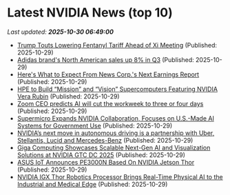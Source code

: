 # Latest NVIDIA News (top 10)
_Last updated: **2025-10-30 06:49:00**_

- [Trump Touts Lowering Fentanyl Tariff Ahead of Xi Meeting](https://biztoc.com/x/c990f8ebc3123638) (Published: 2025-10-29)
- [Adidas brand's North American sales up 8% in Q3](https://biztoc.com/x/1dd290115fc9c9f5) (Published: 2025-10-29)
- [Here's What to Expect From News Corp.'s Next Earnings Report](https://biztoc.com/x/18bcf605632ee3f6) (Published: 2025-10-29)
- [HPE to Build “Mission” and “Vision” Supercomputers Featuring NVIDIA Vera Rubin](https://www.madshrimps.be/news/hpe-to-build-mission-and-vision-supercomputers-featuring-nvidia-vera-rubin/) (Published: 2025-10-29)
- [Zoom CEO predicts AI will cut the workweek to three or four days](https://economictimes.indiatimes.com/tech/artificial-intelligence/zoom-ceo-predicts-ai-will-cut-the-workweek-to-three-or-four-days/articleshow/124891722.cms) (Published: 2025-10-29)
- [Supermicro Expands NVIDIA Collaboration, Focuses on U.S.-Made AI Systems for Government Use](https://www.madshrimps.be/news/supermicro-expands-nvidia-collaboration-focuses-on-u-s-made-ai-systems-for-government-use/) (Published: 2025-10-29)
- [NVIDIA’s next move in autonomous driving is a partnership with Uber, Stellantis, Lucid and Mercedes-Benz](https://www.madshrimps.be/news/nvidias-next-move-in-autonomous-driving-is-a-partnership-with-uber-stellantis-lucid-and-mercedes-benz/) (Published: 2025-10-29)
- [Giga Computing Showcases Scalable Next-Gen AI and Visualization Solutions at NVIDIA GTC DC 2025](https://www.madshrimps.be/news/giga-computing-showcases-scalable-next-gen-ai-and-visualization-solutions-at-nvidia-gtc-dc-2025/) (Published: 2025-10-29)
- [ASUS IoT Announces PE3000N Based On NVIDIA Jetson Thor](https://www.madshrimps.be/news/asus-iot-announces-pe3000n-based-on-nvidia-jetson-thor/) (Published: 2025-10-29)
- [NVIDIA IGX Thor Robotics Processor Brings Real-Time Physical AI to the Industrial and Medical Edge](https://www.madshrimps.be/news/nvidia-igx-thor-robotics-processor-brings-real-time-physical-ai-to-the-industrial-and-medical-edge/) (Published: 2025-10-29)
